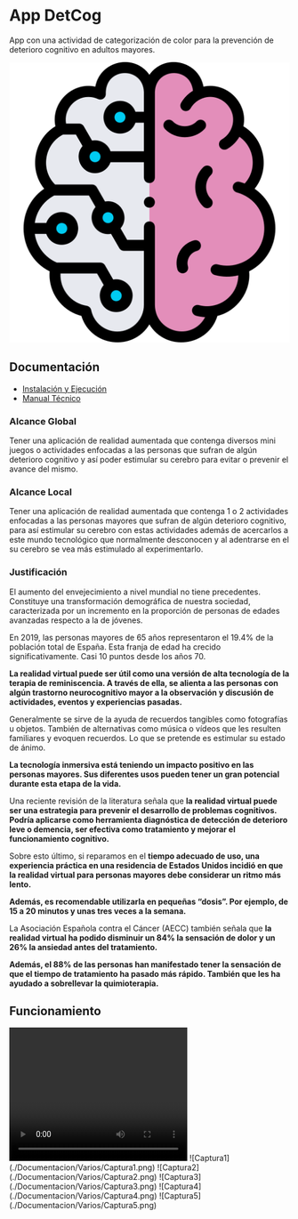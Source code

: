 # App DetCog
 App con una actividad de categorización de color para la prevención de deterioro cognitivo en adultos mayores.

![Icono](./DetCog/Assets/icono.png)

## Documentación
- [Instalación y Ejecución](./Documentacion/ManualUsuario_DetCog.pdf) 
- [Manual Técnico](./Documentacion/ManualTecnico_DetCog.pdf)

### Alcance Global
Tener una aplicación de realidad aumentada que contenga diversos mini juegos o actividades enfocadas a las personas que sufran de algún deterioro cognitivo y así poder estimular su cerebro para evitar o prevenir el avance del mismo.
### Alcance Local
Tener una aplicación de realidad aumentada que contenga 1 o 2 actividades enfocadas a las personas mayores que sufran de algún deterioro cognitivo, para así estimular su cerebro con estas actividades además de acercarlos a este mundo tecnológico que normalmente desconocen y al adentrarse en el su cerebro se vea más estimulado al experimentarlo.

### Justificación
El aumento del envejecimiento a nivel mundial no tiene precedentes. Constituye una transformación demográfica de nuestra sociedad, caracterizada por un incremento en la proporción de personas de edades avanzadas respecto a la de jóvenes.

En 2019, las personas mayores de 65 años representaron el 19.4% de la población total de España. Esta franja de edad ha crecido significativamente. Casi 10 puntos desde los años 70.

**La realidad virtual puede ser útil como una versión de alta tecnología de la terapia de reminiscencia. A través de ella, se alienta a las personas con algún trastorno neurocognitivo mayor a la observación y discusión de actividades, eventos y experiencias pasadas.**

Generalmente se sirve de la ayuda de recuerdos tangibles como fotografías u objetos. También de alternativas como música o vídeos que les resulten familiares y evoquen recuerdos. Lo que se pretende es estimular su estado de ánimo.

**La tecnología inmersiva está teniendo un impacto positivo en las personas mayores. Sus diferentes usos pueden tener un gran potencial durante esta etapa de la vida.**

Una reciente revisión de la literatura señala que **la realidad virtual puede ser una estrategia para prevenir el desarrollo de problemas cognitivos. Podría aplicarse como herramienta diagnóstica de detección de deterioro leve o demencia, ser efectiva como tratamiento y mejorar el funcionamiento cognitivo.**

Sobre esto último, si reparamos en el **tiempo adecuado de uso, una experiencia práctica en una residencia de Estados Unidos incidió en que la realidad virtual para personas mayores debe considerar un ritmo más lento.**

**Además, es recomendable utilizarla en pequeñas “dosis”. Por ejemplo, de 15 a 20 minutos y unas tres veces a la semana.**

La Asociación Española contra el Cáncer (AECC) también señala que **la realidad virtual ha podido disminuir un 84% la sensación de dolor y un 26% la ansiedad antes del tratamiento.**

**Además, el 88% de las personas han manifestado tener la sensación de que el tiempo de tratamiento ha pasado más rápido. También que les ha ayudado a sobrellevar la quimioterapia.**

## Funcionamiento
<video width="320" height="240" controls>
  <source src="/Documentacion/Varios/VideoDemoAppDetCog.mp4" type="video/mp4">
</video>
![Captura1](./Documentacion/Varios/Captura1.png)
![Captura2](./Documentacion/Varios/Captura2.png)
![Captura3](./Documentacion/Varios/Captura3.png)
![Captura4](./Documentacion/Varios/Captura4.png)
![Captura5](./Documentacion/Varios/Captura5.png)